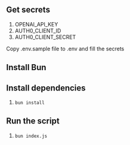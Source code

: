 ## Get secrets

1. OPENAI_API_KEY
1. AUTH0_CLIENT_ID
1. AUTH0_CLIENT_SECRET

Copy .env.sample file to .env and fill the secrets

## Install Bun

## Install dependencies

1. `bun install`

## Run the script

1. `bun index.js`
